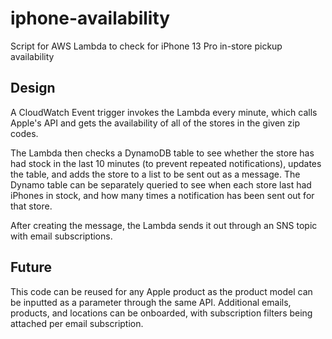 # iphone-availability
Script for AWS Lambda to check for iPhone 13 Pro in-store pickup availability

## Design
A CloudWatch Event trigger invokes the Lambda every minute, which calls Apple's API and gets the availability of all of the stores in the given zip codes. 

The Lambda then checks a DynamoDB table to see whether the store has had stock in the last 10 minutes (to prevent repeated notifications), updates the table, and adds the store to a list to be sent out as a message.
The Dynamo table can be separately queried to see when each store last had iPhones in stock, and how many times a notification has been sent out for that store.

After creating the message, the Lambda sends it out through an SNS topic with email subscriptions.

## Future

This code can be reused for any Apple product as the product model can be inputted as a parameter through the same API. 
Additional emails, products, and locations can be onboarded, with subscription filters being attached per email subscription.
